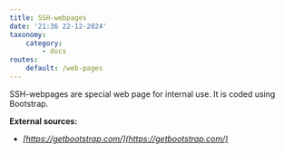 ```yaml
---
title: SSH-webpages
date: '21:36 22-12-2024'
taxonomy:
    category:
        - docs
routes:
    default: /web-pages
---
```


SSH-webpages are special web page for internal use. It is coded using Bootstrap.

**External sources:**
* _[https://getbootstrap.com/](https://getbootstrap.com/)_